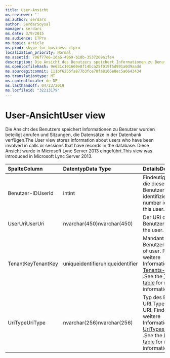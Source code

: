 ```yaml
---
title: User-Ansicht
ms.reviewer: ''
ms.author: serdars
author: SerdarSoysal
manager: serdars
ms.date: 3/9/2015
ms.audience: ITPro
ms.topic: article
ms.prod: skype-for-business-itpro
localization_priority: Normal
ms.assetid: 796f77e6-1da6-4969-b18b-3537209a1fe4
description: Die Ansicht des Benutzers speichert Informationen zu Benutzer wurden beteiligt anrufen und Sitzungen, die Datensätze in der Datenbank verfügen. Diese Ansicht wurde in Microsoft Lync Server 2013 eingeführt.
ms.openlocfilehash: 9e631c101660e8f14bca25f019f5d991a0d9aadd
ms.sourcegitcommit: 111bf6255fa877b3fce70fa8166e8ec5a6643434
ms.translationtype: MT
ms.contentlocale: de-DE
ms.lasthandoff: 04/23/2019
ms.locfileid: "32213179"
---
```

# <a name="user-view"></a><span data-ttu-id="375c6-104">User-Ansicht</span><span class="sxs-lookup"><span data-stu-id="375c6-104">User view</span></span>
 
<span data-ttu-id="375c6-105">Die Ansicht des Benutzers speichert Informationen zu Benutzer wurden beteiligt anrufen und Sitzungen, die Datensätze in der Datenbank verfügen.</span><span class="sxs-lookup"><span data-stu-id="375c6-105">The User view stores information about users who have been involved in calls or sessions that have records in the database.</span></span> <span data-ttu-id="375c6-106">Diese Ansicht wurde in Microsoft Lync Server 2013 eingeführt.</span><span class="sxs-lookup"><span data-stu-id="375c6-106">This view was introduced in Microsoft Lync Server 2013.</span></span>
  
|<span data-ttu-id="375c6-107">**Spalte**</span><span class="sxs-lookup"><span data-stu-id="375c6-107">**Column**</span></span>|<span data-ttu-id="375c6-108">**Datentyp**</span><span class="sxs-lookup"><span data-stu-id="375c6-108">**Data Type**</span></span>|<span data-ttu-id="375c6-109">**Details**</span><span class="sxs-lookup"><span data-stu-id="375c6-109">**Details**</span></span>|
|:-----|:-----|:-----|
|<span data-ttu-id="375c6-110">Benutzer-ID</span><span class="sxs-lookup"><span data-stu-id="375c6-110">UserId</span></span>  <br/> |<span data-ttu-id="375c6-111">int</span><span class="sxs-lookup"><span data-stu-id="375c6-111">int</span></span>  <br/> |<span data-ttu-id="375c6-112">Eindeutige Zahl, die diesen Benutzer identifiziert.</span><span class="sxs-lookup"><span data-stu-id="375c6-112">Unique number identifying this user.</span></span>  <br/> |
|<span data-ttu-id="375c6-113">UserUri</span><span class="sxs-lookup"><span data-stu-id="375c6-113">UserUri</span></span>  <br/> |<span data-ttu-id="375c6-114">nvarchar(450)</span><span class="sxs-lookup"><span data-stu-id="375c6-114">nvarchar(450)</span></span>  <br/> |<span data-ttu-id="375c6-115">Der URI des Benutzers.</span><span class="sxs-lookup"><span data-stu-id="375c6-115">Uri of the user.</span></span>  <br/> |
|<span data-ttu-id="375c6-116">TenantKey</span><span class="sxs-lookup"><span data-stu-id="375c6-116">TenantKey</span></span>  <br/> |<span data-ttu-id="375c6-117">uniqueidentifier</span><span class="sxs-lookup"><span data-stu-id="375c6-117">uniqueidentifier</span></span>  <br/> |<span data-ttu-id="375c6-118">Mandant des Benutzers.</span><span class="sxs-lookup"><span data-stu-id="375c6-118">Tenant of user.</span></span> <span data-ttu-id="375c6-119">Finden Sie weitere Informationen der [Tenants-Tabelle](tenants.md) .</span><span class="sxs-lookup"><span data-stu-id="375c6-119">See the [Tenants table](tenants.md) for more information.</span></span> <br/> |
|<span data-ttu-id="375c6-120">UriType</span><span class="sxs-lookup"><span data-stu-id="375c6-120">UriType</span></span>  <br/> |<span data-ttu-id="375c6-121">nvarchar(256)</span><span class="sxs-lookup"><span data-stu-id="375c6-121">nvarchar(256)</span></span>  <br/> |<span data-ttu-id="375c6-122">Typ des Benutzer-URI.</span><span class="sxs-lookup"><span data-stu-id="375c6-122">Type of user URI.</span></span> <span data-ttu-id="375c6-123">Finden Sie weitere Informationen der [UriTypes-Tabelle](uritypes.md) .</span><span class="sxs-lookup"><span data-stu-id="375c6-123">See the [UriTypes table](uritypes.md) for more information.</span></span> <br/> |
   

